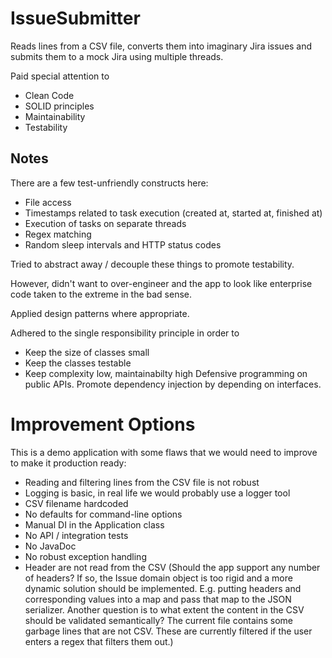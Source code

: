 # IssueSubmitter

Reads lines from a CSV file, converts them into imaginary Jira issues
and submits them to a mock Jira using multiple threads.

Paid special attention to
* Clean Code
* SOLID principles
* Maintainability
* Testability

## Notes

There are a few test-unfriendly constructs here:
* File access
* Timestamps related to task execution (created at, started at, finished at)
* Execution of tasks on separate threads
* Regex matching
* Random sleep intervals and HTTP status codes

Tried to abstract away / decouple these things to promote testability.

However, didn't want to over-engineer and the app to look like enterprise code taken to the extreme in the bad sense.

Applied design patterns where appropriate.

Adhered to the single responsibility principle in order to
* Keep the size of classes small
* Keep the classes testable
* Keep complexity low, maintainabilty high
Defensive programming on public APIs.
Promote dependency injection by depending on interfaces.

# Improvement Options

This is a demo application with some flaws that we would need to improve to make it production ready:
* Reading and filtering lines from the CSV file is not robust
* Logging is basic, in real life we would probably use a logger tool
* CSV filename hardcoded
* No defaults for command-line options
* Manual DI in the Application class
* No API / integration tests
* No JavaDoc
* No robust exception handling
* Header are not read from the CSV (Should the app support any number of headers? If so, the Issue domain object is too
rigid and a more dynamic solution should be implemented. E.g. putting headers and corresponding values into a map and 
pass that map to the JSON serializer. Another question is to what extent the content in the CSV should be validated 
semantically? The current file contains some garbage lines that are not CSV. These are currently filtered if the user enters 
a regex that filters them out.)